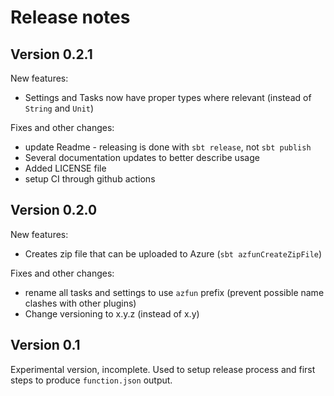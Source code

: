 # Release notes

## Version 0.2.1
New features:
* Settings and Tasks now have proper types where relevant (instead of `String` and `Unit`)

Fixes and other changes:
* update Readme - releasing is done with `sbt release`, not `sbt publish`
* Several documentation updates to better describe usage
* Added LICENSE file
* setup CI through github actions

## Version 0.2.0
New features:
* Creates zip file that can be uploaded to Azure (`sbt azfunCreateZipFile`)

Fixes and other changes:
* rename all tasks and settings to use `azfun` prefix (prevent possible name clashes with other plugins)
* Change versioning to x.y.z (instead of x.y)

## Version 0.1
Experimental version, incomplete. Used to setup release process and first steps to produce `function.json` output.

